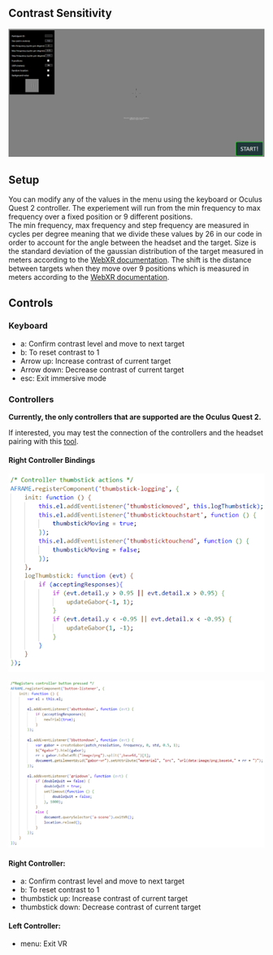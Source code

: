 ## Contrast Sensitivity

![plot](../Images/exp.PNG)

## Setup
You can modify any of the values in the menu using the keyboard or Oculus Quest 2 controller. The experiement will run from the min frequency to max frequency over a fixed position or 9 different positions.  
The min frequency, max frequency and step frequency are measured in cycles per degree meaning that we divide these values by 26 in our code in order to account for the angle between the headset and the target.
Size is the standard deviation of the gaussian distribution of the target measured in meters according to the [WebXR documentation](https://developer.mozilla.org/en-US/docs/Web/API/WebXR_Device_API/Geometry). 
The shift is the distance between targets when they move over 9 positions which is measured in meters according to the [WebXR documentation](https://developer.mozilla.org/en-US/docs/Web/API/WebXR_Device_API/Geometry). 


## Controls

### Keyboard
- a: Confirm contrast level and move to next target
- b: To reset contrast to 1
- Arrow up: Increase contrast of current target
- Arrow down: Decrease contrast of current target
- esc: Exit immersive mode

### Controllers
**Currently, the only controllers that are supported are the Oculus Quest 2.** 

If interested, you may test the connection of the controllers and the headset pairing with this [tool](https://github.com/brendanc490/WebVR-Test-Patterns).

#### Right Controller Bindings
![plot](../Images/controller.PNG)

![plot](../Images/controller1.PNG)

#### Right Controller: 
- a: Confirm contrast level and move to next target
- b: To reset contrast to 1
- thumbstick up: Increase contrast of current target
- thumbstick down: Decrease contrast of current target

#### Left Controller:
- menu: Exit VR
